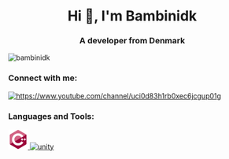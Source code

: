 <h1 align="center">Hi 👋, I'm Bambinidk</h1>
<h3 align="center">A developer from Denmark</h3>

<p align="left"> <img src="https://komarev.com/ghpvc/?username=bambinidk&label=Profile%20views&color=0e75b6&style=flat" alt="bambinidk" /> </p>

<h3 align="left">Connect with me:</h3>
<p align="left">
<a href="https://www.youtube.com/channel/UCi0d83h1rb0xeC6JCGup01g/featured" target="blank"><img align="center" src="https://raw.githubusercontent.com/rahuldkjain/github-profile-readme-generator/master/src/images/icons/Social/youtube.svg" alt="https://www.youtube.com/channel/uci0d83h1rb0xec6jcgup01g" height="30" width="40" /></a>
</p>

<h3 align="left">Languages and Tools:</h3>
<p align="left"> <a href="https://www.w3schools.com/cpp/" target="_blank" rel="noreferrer"> <img src="https://raw.githubusercontent.com/devicons/devicon/master/icons/cplusplus/cplusplus-original.svg" alt="cplusplus" width="40" height="40"/> </a> <a href="https://unity.com/" target="_blank" rel="noreferrer"> <img src="https://www.vectorlogo.zone/logos/unity3d/unity3d-icon.svg" alt="unity" width="40" height="40"/> </a> </p>

